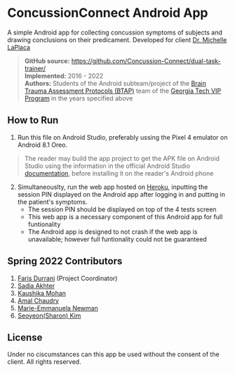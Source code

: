 # ConcussionConnect Android App
A simple Android app for collecting concussion symptoms of subjects and drawing conclusions on their predicament. Developed for client [Dr. Michelle LaPlaca](https://bme.gatech.edu/bme/faculty/Michelle-C.-LaPlaca)

> **GitHub source:** https://github.com/Concussion-Connect/dual-task-trainer/ <br/>
> **Implemented:** 2016 - 2022 <br/>
> **Authors:** Students of the Android subteam/project of the [Brain Trauma Assessment Protocols (BTAP)](https://www.vip.gatech.edu/teams/vv2) team of the [Georgia Tech VIP Program](https://www.vip.gatech.edu/) in the years specified above

## How to Run
1. Run this file on Android Studio, preferably ussing the Pixel 4 emulator on Android 8.1 Oreo.
> The reader may build the app project to get the APK file on Android Studio using the information in the official Android Studio [documentation](https://developer.android.com/studio/run), before installing it on the reader's Android phone
2. Simultaneouslty, run the web app hosted on [Heroku](https://dual-task-trainer.herokuapp.com/), inputting the session PIN displayed on the Android app after logging in and putting in the patient's symptoms. 
    - The session PIN should be displayed on top of the 4 tests screen
    - This web app is a necessary component of this Android app for full funtionality
    - The Android app is designed to not crash if the web app is unavailable; however full funtionality could not be guaranteed 

## Spring 2022 Contributors
1. [Faris Durrani](https://github.com/farisdurrani) (Project Coordinator)
2. [Sadia Akhter](https://github.com/sadiaa1999) 
3. [Kaushika Mohan](https://github.com/kmohan00)
4. [Amal Chaudry](https://github.com/amalchaudry)
5. [Marie-Emmanuela Newman](https://github.com/mnewman12)
6. [Seoyeon(Sharon) Kim](https://github.com/sharon08095)

## License
Under no ciscumstances can this app be used without the consent of the client. All rights reserved.

